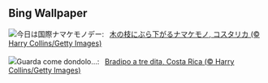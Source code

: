 ## Bing Wallpaper
![](https://www.bing.com/th?id=OHR.SmilingSloth_JA-JP4479144213_UHD.jpg&w=1000)今日は国際ナマケモノデー:&nbsp;&ensp;[木の枝にぶら下がるナマケモノ, コスタリカ (© Harry Collins/Getty Images)](https://www.bing.com/th?id=OHR.SmilingSloth_JA-JP4479144213_UHD.jpg)
<br><br/>
![](https://www.bing.com/th?id=OHR.SmilingSloth_IT-IT8557895163_UHD.jpg&w=1000)Guarda come dondolo...:&nbsp;&ensp;[Bradipo a tre dita, Costa Rica (© Harry Collins/Getty Images)](https://www.bing.com/th?id=OHR.SmilingSloth_IT-IT8557895163_UHD.jpg)
<br><br/>

